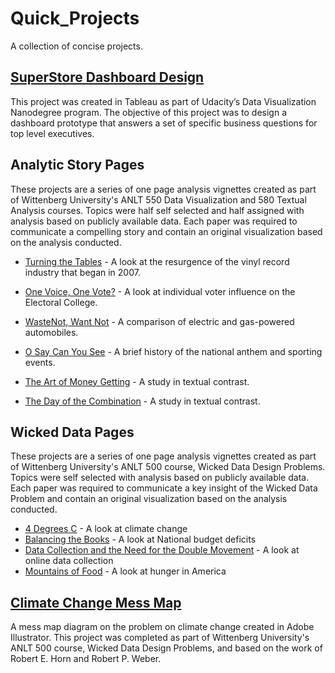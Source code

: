 # Quick_Projects
A collection of concise projects.

## [SuperStore Dashboard Design](https://github.com/mitchb63/Quick_Projects/blob/master/projects/SuperStore_Dashboard_Design.pdf)
This project was created in Tableau as part of Udacity’s Data Visualization Nanodegree program. The objective of this project was to design a dashboard prototype that answers a set of specific business questions for top level executives.

## Analytic Story Pages
These projects are a series of one page analysis vignettes created as part of Wittenberg University's ANLT 550 Data Visualization and 580 Textual Analysis courses.  Topics were half self selected and half assigned with analysis based on publicly available data.  Each paper was required to communicate a compelling story and contain an original visualization based on the analysis conducted.
* [Turning the Tables](https://github.com/mitchb63/Quick_Projects/blob/master/projects/ASP_Turning_the_Tables.pdf) - A look at the resurgence of the vinyl record industry that began in 2007.
* [One Voice, One Vote?](https://github.com/mitchb63/Quick_Projects/blob/master/projects/ASP_One_Voice_One_Vote.pdf) - A look at individual voter influence on the Electoral College.
* [WasteNot, Want Not](https://github.com/mitchb63/Quick_Projects/blob/master/projects/ASP_Waste_Not_Want_Not.pdf) - A comparison of electric and gas-powered automobiles.

* [O Say Can You See](https://github.com/mitchb63/Quick_Projects/blob/master/projects/ASP_O_Say_Can_You_See.pdf) - A brief history of the national anthem and sporting events.

* [The Art of Money Getting](https://github.com/mitchb63/Quick_Projects/blob/master/projects/ASP_The_Art_of_Money_Getting.pdf) - A study in textual contrast.

* [The Day of the Combination](https://github.com/mitchb63/Quick_Projects/blob/master/projects/ASP_The_Day_of_the_Combination.pdf) - A study in textual contrast.



## Wicked Data Pages
These projects are a series of one page analysis vignettes created as part of Wittenberg University's ANLT 500 course, Wicked Data Design Problems.  Topics were self selected with analysis based on publicly available data.  Each paper was required to communicate a key insight of the Wicked Data Problem and contain an original visualization based on the analysis conducted.
* [4 Degrees C](https://github.com/mitchb63/Quick_Projects/blob/master/projects/WDP%20-%204%20Degrees%20C.pdf) - A look at climate change
* [Balancing the Books](https://github.com/mitchb63/Quick_Projects/blob/master/projects/WDP%20-%20Balancing%20the%20Books.pdf) - A look at National budget deficits
* [Data Collection and the Need for the Double Movement](https://github.com/mitchb63/Quick_Projects/blob/master/projects/WDP%20-%20Data%20Collection%20and%20the%20Need%20for%20the%20Double%20Movement.pdf) - A look at online data collection
* [Mountains of Food](https://github.com/mitchb63/Quick_Projects/blob/master/projects/WDP%20-%20Mountains%20of%20Food.pdf) - A look at hunger in America

## [Climate Change Mess Map](https://github.com/mitchb63/Quick_Projects/blob/master/projects/Climate%20Change%20Mess%20Map.pdf)
A mess map diagram on the problem on climate change created in Adobe Illustrator.  This project was completed as part of Wittenberg University's ANLT 500 course, Wicked Data Design Problems, and based on the work of Robert E. Horn and Robert P. Weber.
